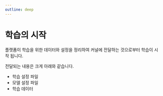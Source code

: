 ```yaml
---
outline: deep
---
```


# 학습의 시작
플랫폼이 학습을 위한 데이터와 설정을 정리하여 커널에 전달하는 것으로부터 학습이 시작 됩니다.

전달되는 내용은 크게 아래와 같습니다.

- 학습 설정 파일
- 모델 설정 파일
- 학습 데이터
